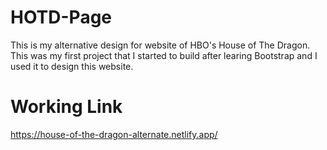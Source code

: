 # HOTD-Page
This is my alternative design for website of HBO's House of The Dragon.
This was my first project that I started to build after learing Bootstrap and I used it to design this website.

# Working Link
https://house-of-the-dragon-alternate.netlify.app/
